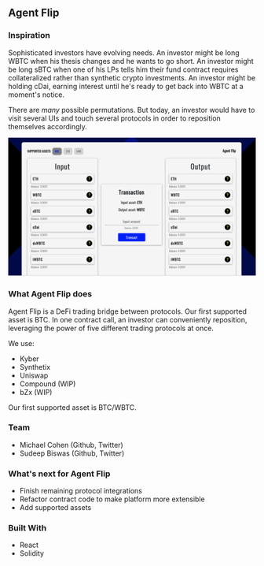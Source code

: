 ## Agent Flip

### Inspiration
Sophisticated investors have evolving needs. An investor might be long WBTC when his thesis changes and he wants to go short. An investor might be long sBTC when one of his LPs tells him their fund contract requires collateralized rather than synthetic crypto investments. An investor might be holding cDai, earning interest until he's ready to get back into WBTC at a moment's notice.

There are *many* possible permutations. But today, an investor would have to visit several UIs and touch several protocols in order to reposition themselves accordingly.

![flip](./screenshot.png)

### What Agent Flip does
Agent Flip is a DeFi trading bridge between protocols. Our first supported asset is BTC. In one contract call, an investor can conveniently reposition, leveraging the power of five different trading protocols at once.

We use:

- Kyber
- Synthetix
- Uniswap
- Compound (WIP)
- bZx (WIP)

Our first supported asset is BTC/WBTC.

### Team
- Michael Cohen (Github, Twitter)
- Sudeep Biswas (Github, Twitter)

### What's next for Agent Flip
- Finish remaining protocol integrations
- Refactor contract code to make platform more extensible
- Add supported assets

### Built With
- React
- Solidity
